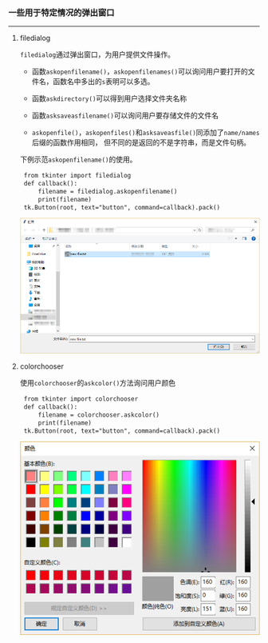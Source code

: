 ### 一些用于特定情况的弹出窗口

-----------------------------
1. filedialog

    `filedialog`通过弹出窗口，为用户提供文件操作。
    
    * 函数`askopenfilename()`，`askopenfilenames()`可以询问用户要打开的文件名，函数名中多出的`s`表明可以多选。
    
    * 函数`askdirectory()`可以得到用户选择文件夹名称
    
    * 函数`asksaveasfilename()`可以询问用户要存储文件的文件名
    
    * `askopenfile()`，`askopenfiles()`和`asksaveasfile()`同添加了`name/names`后缀的函数作用相同，
    但不同的是返回的不是字符串，而是文件句柄。
    
    下例示范`askopenfilename()`的使用。
    
        from tkinter import filedialog
        def callback():
            filename = filedialog.askopenfilename()
            print(filename)
        tk.Button(root, text="button", command=callback).pack()

    ![](static/815dcfa4394e32ef149506b9cc027840.png)
    
2. colorchooser

    使用`colorchooser`的`askcolor()`方法询问用户颜色

        from tkinter import colorchooser
        def callback():
            filename = colorchooser.askcolor()
            print(filename)
        tk.Button(root, text="button", command=callback).pack()

    ![](static/dd48bac77e5bc7a5255a0ad8e4a2c651.png)
